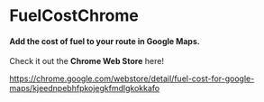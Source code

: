 # FuelCostChrome
#### Add the cost of fuel to your route in Google Maps.

Check it out the **Chrome Web Store** here!
  
https://chrome.google.com/webstore/detail/fuel-cost-for-google-maps/kjeednpebhfpkojegkfmdlgkokkafo
